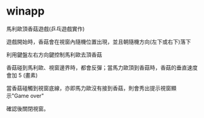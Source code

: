 # winapp

馬利歐頂香菇遊戲(乒乓遊戲實作)

遊戲開始時，香菇會在視窗內隨機位置出現，並且朝隨機方向(左下或右下)落下

利用鍵盤左右方向鍵控制馬利歐去頂香菇

香菇碰到馬利歐、視窗邊界時，都會反彈；當馬力歐頂到香菇時，香菇的垂直速度會加 5 (畫素)

當香菇碰觸到視窗底線，亦即馬力歐沒有接到香菇，則會秀出提示視窗顯示"Game over"

確認後關閉視窗。

